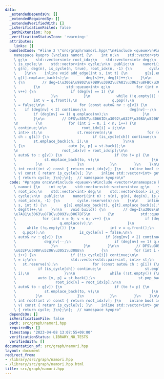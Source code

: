 ```yaml
---
data:
  _extendedDependsOn: []
  _extendedRequiredBy: []
  _extendedVerifiedWith: []
  _isVerificationFailed: false
  _pathExtension: hpp
  _verificationStatusIcon: ':warning:'
  attributes:
    links: []
  bundledCode: "#line 2 \"src/graph/namori.hpp\"\n#include <queue>\n#include <vector>\n\
    namespace kyopro {\nclass namori {\n    int n;\n    std::vector<std::vector<int>>\
    \ g;\n    std::vector<int> root_idx;\n    std::vector<int> deg;\n    std::vector<bool>\
    \ is_cycle;\n    std::vector<int> cycle;\n\n  public:\n    namori(int n) : n(n),\
    \ g(n), deg(n), is_cycle(n, true), root_idx(n, -1) {\n        cycle.reserve(n);\n\
    \    }\n\n    inline void add_edge(int s, int t) {\n        g[s].emplace_back(t),\
    \ g[t].emplace_back(s);\n        deg[s]++, deg[t]++;\n    }\n\n    void build()\
    \ {\n        // deg=1\u306E\u9802\u70B9\u3092\u7A81\u3063\u8FBC\u3093\u3067BFS\n\
    \        {\n            std::queue<int> q;\n            for (int v = 0; v < n;\
    \ v++) {\n                if (deg[v] == 1) {\n                    q.emplace(v);\n\
    \                }\n            }\n            while (!q.empty()) {\n        \
    \        int v = q.front();\n                q.pop();\n                is_cycle[v]\
    \ = false;\n\n                for (const auto& nv : g[v]) {\n                \
    \    if (deg[nv] < 2) continue;\n                    deg[nv]--;\n            \
    \        if (deg[nv] == 1) q.emplace(nv);\n                }\n            }\n\
    \        }\n\n        // DFS\u3057\u3066ID\u3092\u632F\u308A\u5206\u3051\u308B\
    \n        {\n            for (int i = 0; i < n; i++) {\n                if (!is_cycle[i])\
    \ continue;\n\n                root_idx[i] = i;\n\n                std::vector<std::pair<int,\
    \ int>> st;\n                st.reserve(n);\n                for (const auto&\
    \ ch : g[i]) {\n                    if (is_cycle[ch]) continue;\n            \
    \        st.emplace_back(ch, i);\n                }\n\n                while (!st.empty())\
    \ {\n                    auto [v, p] = st.back();\n                    st.pop_back();\n\
    \n                    root_idx[v] = root_idx[p];\n\n                    for (const\
    \ auto& to : g[v]) {\n                        if (to != p) {\n               \
    \             st.emplace_back(to, v);\n                        }\n           \
    \         }\n                }\n            }\n        }\n    }\n\n    inline\
    \ int root(int v) const { return root_idx[v]; }\n    inline bool is_in_cycle(int\
    \ v) const { return is_cycle[v]; }\n    inline std::vector<int> get_cycle() const\
    \ { return cycle; }\n};\n};  // namespace kyopro\n"
  code: "#pragma once\n#include <queue>\n#include <vector>\nnamespace kyopro {\nclass\
    \ namori {\n    int n;\n    std::vector<std::vector<int>> g;\n    std::vector<int>\
    \ root_idx;\n    std::vector<int> deg;\n    std::vector<bool> is_cycle;\n    std::vector<int>\
    \ cycle;\n\n  public:\n    namori(int n) : n(n), g(n), deg(n), is_cycle(n, true),\
    \ root_idx(n, -1) {\n        cycle.reserve(n);\n    }\n\n    inline void add_edge(int\
    \ s, int t) {\n        g[s].emplace_back(t), g[t].emplace_back(s);\n        deg[s]++,\
    \ deg[t]++;\n    }\n\n    void build() {\n        // deg=1\u306E\u9802\u70B9\u3092\
    \u7A81\u3063\u8FBC\u3093\u3067BFS\n        {\n            std::queue<int> q;\n\
    \            for (int v = 0; v < n; v++) {\n                if (deg[v] == 1) {\n\
    \                    q.emplace(v);\n                }\n            }\n       \
    \     while (!q.empty()) {\n                int v = q.front();\n             \
    \   q.pop();\n                is_cycle[v] = false;\n\n                for (const\
    \ auto& nv : g[v]) {\n                    if (deg[nv] < 2) continue;\n       \
    \             deg[nv]--;\n                    if (deg[nv] == 1) q.emplace(nv);\n\
    \                }\n            }\n        }\n\n        // DFS\u3057\u3066ID\u3092\
    \u632F\u308A\u5206\u3051\u308B\n        {\n            for (int i = 0; i < n;\
    \ i++) {\n                if (!is_cycle[i]) continue;\n\n                root_idx[i]\
    \ = i;\n\n                std::vector<std::pair<int, int>> st;\n             \
    \   st.reserve(n);\n                for (const auto& ch : g[i]) {\n          \
    \          if (is_cycle[ch]) continue;\n                    st.emplace_back(ch,\
    \ i);\n                }\n\n                while (!st.empty()) {\n          \
    \          auto [v, p] = st.back();\n                    st.pop_back();\n\n  \
    \                  root_idx[v] = root_idx[p];\n\n                    for (const\
    \ auto& to : g[v]) {\n                        if (to != p) {\n               \
    \             st.emplace_back(to, v);\n                        }\n           \
    \         }\n                }\n            }\n        }\n    }\n\n    inline\
    \ int root(int v) const { return root_idx[v]; }\n    inline bool is_in_cycle(int\
    \ v) const { return is_cycle[v]; }\n    inline std::vector<int> get_cycle() const\
    \ { return cycle; }\n};\n};  // namespace kyopro"
  dependsOn: []
  isVerificationFile: false
  path: src/graph/namori.hpp
  requiredBy: []
  timestamp: '2023-04-08 13:07:55+09:00'
  verificationStatus: LIBRARY_NO_TESTS
  verifiedWith: []
documentation_of: src/graph/namori.hpp
layout: document
redirect_from:
- /library/src/graph/namori.hpp
- /library/src/graph/namori.hpp.html
title: src/graph/namori.hpp
---
```

